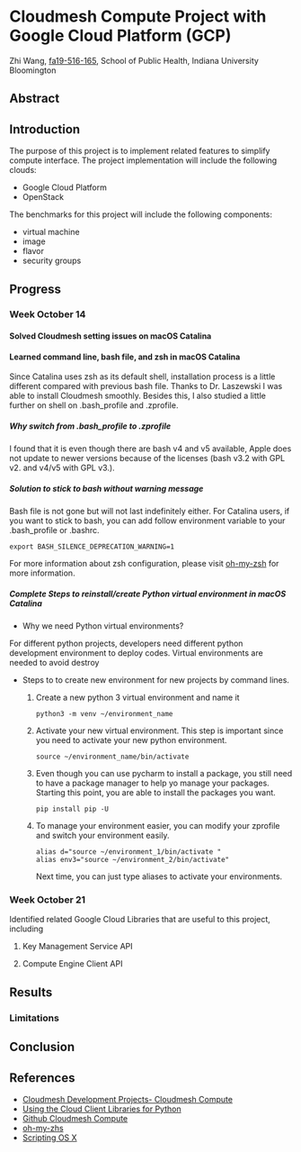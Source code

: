 # Cloudmesh Compute Project with Google Cloud Platform (GCP)

Zhi Wang, [fa19-516-165](https://github.com/cloudmesh-community/fa19-516-165), School of Public Health, Indiana University Bloomington

## Abstract

## Introduction

The purpose of this project is to implement related features to simplify compute
interface. The project implementation will include the following clouds:  

* Google Cloud Platform
* OpenStack

The benchmarks for this project will include the following components:

* virtual machine
* image
* flavor
* security groups

## Progress

### Week October 14 

#### Solved Cloudmesh setting issues on macOS Catalina 

#### Learned command line, bash file, and zsh in macOS Catalina

Since Catalina uses zsh as its default shell, installation process is 
a little different compared with previous bash file. Thanks to Dr. Laszewski
I was able to install Cloudmesh smoothly. Besides this, I also studied a 
little further on shell on .bash_profile and .zprofile. 

##### Why switch from .bash_profile to .zprofile

I found that it is even though there are bash v4 and v5 available, Apple 
does not update to newer versions because of the licenses (bash v3.2 with 
GPL v2. and v4/v5 with GPL v3.). 

##### Solution to stick to bash without warning message

Bash file is not gone but will not last indefinitely either. For Catalina
users, if you want to stick to bash, you can add follow environment variable 
to your .bash_profile or .bashrc. 

 ~~~~
 export BASH_SILENCE_DEPRECATION_WARNING=1
 ~~~~

For more information about zsh configuration, please visit [oh-my-zsh](https://ohmyz.sh)
for more information. 

##### Complete Steps to reinstall/create Python virtual environment in macOS Catalina

- Why we need Python virtual environments?

For different python projects, developers need different python development 
environment to deploy codes. Virtual environments are needed to avoid destroy 

- Steps to to create new environment for new projects by command lines. 

    1. Create a new python 3 virtual environment and name it
    
        ~~~~
        python3 -m venv ~/environment_name
        ~~~~
        
    2.  Activate your new virtual environment. This step is important since
    you need to activate your new python environment.  
    
        ~~~~
        source ~/environment_name/bin/activate
        ~~~~
        
    3. Even though you can use pycharm to install a package, you still 
    need to have a package manager to help yo manage your packages. Starting 
    this point, you are able to install the packages you want. 
    
        ~~~~
        pip install pip -U
        ~~~~
        
     4. To manage your environment easier, you can modify your zprofile 
    and switch your environment easily. 
     
        ~~~~
        alias d="source ~/environment_1/bin/activate "
        alias env3="source ~/environment_2/bin/activate"
        ~~~~
        
        Next time, you can just type aliases to activate your environments.
    
 ### Week October 21 
 
 Identified related Google Cloud Libraries that are useful to this project, including
 
  1.  Key Management Service API
  
  2. Compute Engine Client API
    
## Results

### Limitations 

## Conclusion

## References

* [Cloudmesh Development Projects- Cloudmesh Compute](https://cloudmesh.github.io/cloudmesh-manual/projects/project-compute.html)
* [Using the Cloud Client Libraries for Python](https://cloud.google.com/compute/docs/tutorials/python-guide)
* [Github Cloudmesh Compute](https://github.com/cloudmesh/cloudmesh-cloud/tree/master/cloudmesh/compute)
* [oh-my-zhs]((https://ohmyz.sh))
* [Scripting OS X](https://scriptingosx.com/)